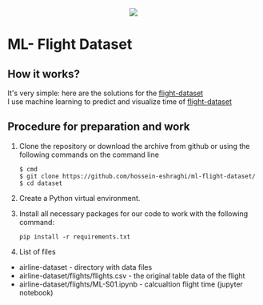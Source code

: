<div align="center" height="20%"><img src="https://user-images.githubusercontent.com/31166329/210807853-c8d84515-fdef-4e3d-9a51-c68a0d226ca6.jpg"></div>

# ML- Flight Dataset
   
## How it works?

It's very simple: here are the solutions for the [flight-dataset](https://github.com/hossein-eshraghi/ml-flight-dataset/)<br>
I use machine learning to predict and visualize time of [flight-dataset](https://github.com/hossein-eshraghi/ml-flight-dataset/)

## Procedure for preparation and work

1. Clone the repository or download the archive from github or using the following commands on the command line
   ```commandline
   $ cmd
   $ git clone https://github.com/hossein-eshraghi/ml-flight-dataset/
   $ cd dataset
   ```

2. Create a Python virtual environment.

3. Install all necessary packages for our code to work with the following command:

    ```
    pip install -r requirements.txt
    ```
4. List of files

- airline-dataset - directory with data files
- airline-dataset/flights/flights.csv - the original table data of the flight
- airline-dataset/flights/ML-S01.ipynb - calcualtion flight time (jupyter notebook)
